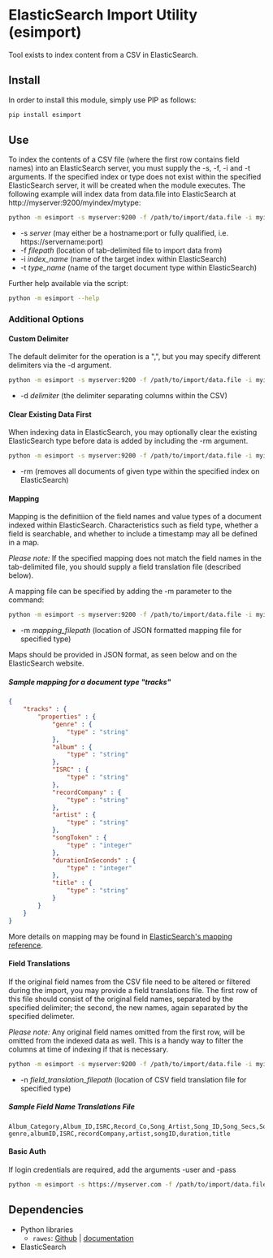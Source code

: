 # ElasticSearch Import Utility (esimport)

Tool exists to index content from a CSV in ElasticSearch.

## Install

In order to install this module, simply use PIP as follows:

```Bash
pip install esimport
```

## Use
To index the contents of a CSV file (where the first row contains field names) into an ElasticSearch server, you must supply the -s, -f, -i and -t arguments. If the specified index or type does not exist within the specified ElasticSearch server, it will be created when the module executes. The following example will index data from data.file into ElasticSearch at http://myserver:9200/myindex/mytype:

```Bash
python -m esimport -s myserver:9200 -f /path/to/import/data.file -i myindex -t mytype
```

* -s _server_ (may either be a hostname:port or fully qualified, i.e. https://servername:port)
* -f _filepath_ (location of tab-delimited file to import data from)
* -i _index_name_ (name of the target index within ElasticSearch)
* -t _type_name_ (name of the target document type within ElasticSearch)

Further help available via the script:

```Bash
python -m esimport --help
```

### Additional Options

#### Custom Delimiter

The default delimiter for the operation is a ",", but you may specify different delimiters via the -d argument.

```Bash
python -m esimport -s myserver:9200 -f /path/to/import/data.file -i myindex -t mytype -d '|'
```

* -d _delimiter_ (the delimiter separating columns within the CSV)


#### Clear Existing Data First

When indexing data in ElasticSearch, you may optionally clear the existing ElasticSearch type before data is added by including the -rm argument.

```Bash
python -m esimport -s myserver:9200 -f /path/to/import/data.file -i myindex -t mytype -rm
```

* -rm (removes all documents of given type within the specified index on ElasticSearch)

#### Mapping

Mapping is the definitiion of the field names and value types of a document indexed within ElasticSearch.  Characteristics such as field type, whether a field is searchable, and whether to include a timestamp may all be defined in a map.

*Please note:* If the specified mapping does not match the field names in the tab-delimited file, you should supply a field translation file (described below).

A mapping file can be specified by adding the -m parameter to the command:

```Bash
python -m esimport -s myserver:9200 -f /path/to/import/data.file -i myindex -t mytype -m /path/to/mapping.json
```

* -m _mapping_filepath_ (location of JSON formatted mapping file for specified type)

Maps should be provided in JSON format, as seen below and on the ElasticSearch website.

##### Sample mapping for a document type "tracks"

```JSON
{
	"tracks" : {
		"properties" : {
			"genre" : {
				"type" : "string"
		  	},
			"album" : {
				"type" : "string"
			},
			"ISRC" : {
				"type" : "string"
			},
			"recordCompany" : {
				"type" : "string"
			},
			"artist" : {
				"type" : "string"
			},
			"songToken" : {
				"type" : "integer"
			},
			"durationInSeconds" : {
				"type" : "integer"
			},
			"title" : {
				"type" : "string"
			}
		}
	}
}
```

More details on mapping may be found in [ElasticSearch's mapping reference][ES-mapping-doc].

#### Field Translations

If the original field names from the CSV file need to be altered or filtered during the import, you may provide a field translations file.  The first row of this file should consist of the original field names, separated by the specified delimiter; the second, the new names, again separated by the specified delimeter.

*Please note:* Any original field names omitted from the first row, will be omitted from the indexed data as well. This is a handy way to filter the columns at time of indexing if that is necessary.

```Bash
python -m esimport -s myserver:9200 -f /path/to/import/data.file -i myindex -t mytype -rm -m /path/to/mapping.json -n /path/to/field/name/translations.file
```

* -n _field_translation_filepath_ (location of CSV field translation file for specified type)

##### Sample Field Name Translations File

```
Album_Category,Album_ID,ISRC,Record_Co,Song_Artist,Song_ID,Song_Secs,Song_Title
genre,albumID,ISRC,recordCompany,artist,songID,duration,title
```

#### Basic Auth

If login credentials are required, add the arguments -user and -pass

```Bash
python -m esimport -s https://myserver.com -f /path/to/import/data.file -i myindex -t mytype -user exampleuser -pass examplepassword
```

## Dependencies

* Python libraries
	* `rawes`: [Github][rawes-lib] | [documentation][rawes-docs]
* ElasticSearch

[rawes-lib]: https://github.com/humangeo/rawes
[rawes-docs]: https://github.com/humangeo/rawes#rawes
[ES-mapping-doc]: http://www.elasticsearch.org/guide/reference/mapping/